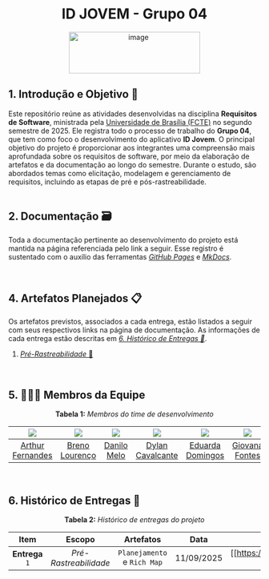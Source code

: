 <div align="center">

# ID JOVEM - Grupo 04  
<img width="262" height="83" alt="image" src="https://github.com/user-attachments/assets/7ea0095f-2c29-4427-9f44-2bda4ee2c810" />

</div>


## 1. Introdução e Objetivo 🎯

Este repositório reúne as atividades desenvolvidas na disciplina **Requisitos de Software**, ministrada pela [Universidade de Brasília (FCTE)](https://fcte.unb.br) no segundo semestre de 2025. Ele registra todo o processo de trabalho do **Grupo 04**, que tem como foco o desenvolvimento do aplicativo **ID Jovem**. O principal objetivo do projeto é proporcionar aos integrantes uma compreensão mais aprofundada sobre os requisitos de software, por meio da elaboração de artefatos e da documentação ao longo do semestre. Durante o estudo, são abordados temas como elicitação, modelagem e gerenciamento de requisitos, incluindo as etapas de pré e pós-rastreabilidade.  
<br>

## 2. Documentação 🗃️

Toda a documentação pertinente ao desenvolvimento do projeto está mantida na página referenciada pelo link a seguir. Esse registro é sustentado com o auxílio das ferramentas [*GitHub Pages*](https://pages.github.com) e [*MkDocs*](https://www.mkdocs.org).

<br>

## 4. Artefatos Planejados 📋

Os artefatos previstos, associados a cada entrega, estão listados a seguir com seus respectivos links na página de documentação. As informações de cada entrega estão descritas em [*6. Histórico de Entregas 📅*](#6-histórico-de-entregas-).

1. [*Pré-Rastreabilidade* 🔗](#)


<br>

## 5. 🧑🏽‍💻 Membros da Equipe 

<p align="center"><strong>Tabela 1:</strong> <i>Membros do time de desenvolvimento</i></p>

| [![](https://avatars.githubusercontent.com/u/90862900?v=4)](https://github.com/arthurfernandesj) | [![](https://avatars.githubusercontent.com/u/148734771?v=4)](https://github.com/BrenoLTeixeira) | [![](https://avatars.githubusercontent.com/u/137555908?v=4)](https://github.com/EngDann) | [![](https://avatars.githubusercontent.com/u/164230534?v=4)](https://github.com/dylancavalcante) | [![](https://avatars.githubusercontent.com/u/161097238?v=4)](https://github.com/eduardar0)  | [![](https://avatars.githubusercontent.com/u/149431855?v=4)](https://github.com/GiovanaFontesS)  | [![](https://avatars.githubusercontent.com/u/166872122?v=4)](https://github.com/leticialopes20)  |
|:-:|:-:|:-:|:-:|:-:|:-:|:-:|
| [Arthur Fernandes](https://github.com/arthurfernandesj) | [Breno Lourenço](https://github.com/BrenoLTeixeira) | [Danilo Melo](https://github.com/EngDann) | [Dylan Cavalcante](https://github.com/dylancavalcante) | [Eduarda Domingos](https://github.com/eduardar0) | [Giovana Fontes](https://github.com/GiovanaFontesS) | [Leticia Lopes](https://github.com/leticialopes20) |

<br>

## 6. Histórico de Entregas 📅

<p align="center"><strong>Tabela 2:</strong> <i>Histórico de entregas do projeto</i></p>

| Item | Escopo | Artefatos | Data | Gravação | Autor(es) | Revisor(es) |
|:-:|:-:|:-:|:-:|:-:|:-:|:-:|
| **Entrega** `1` | *Pré-Rastreabilidade* | `Planejamento` e `Rich Map` | 11/09/2025 | [[https://img.youtube.com/vi/mn22MRRCZZ4/hqdefault.jpg]]() | [Todos](), [Todos]()| 
